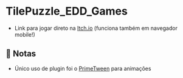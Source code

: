 # TilePuzzle_EDD_Games

- Link para jogar direto na [Itch.io](https://alexandre-monzen.itch.io/tile-puzzle) (funciona também em navegador mobile!)

## 🤚 Notas
- Único uso de plugin foi o [PrimeTween](https://github.com/KyryloKuzyk/PrimeTween/) para animações